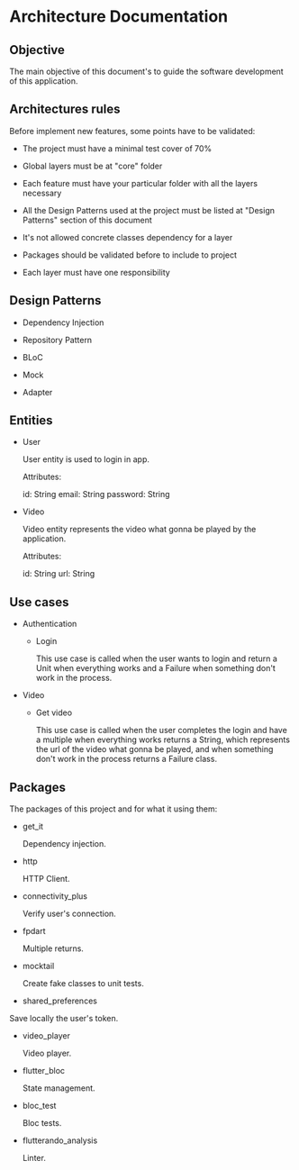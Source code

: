 # Architecture Documentation

## Objective

The main objective of this document's to guide the software development of this application.

## Architectures rules

Before implement new features, some points have to be validated:

- The project must have a minimal test cover of 70%

- Global layers must be at "core" folder

- Each feature must have your particular folder with all the layers necessary

- All the Design Patterns used at the project must be listed at "Design Patterns" section of this document

- It's not allowed concrete classes dependency for a layer

- Packages should be validated before to include to project

- Each layer must have one responsibility

## Design Patterns

- Dependency Injection

- Repository Pattern

- BLoC

- Mock

- Adapter

## Entities

- User

  User entity is used to login in app.

  Attributes:

  id: String
  email: String
  password: String

- Video

  Video entity represents the video what gonna be played by the application.
  
  Attributes:

  id: String
  url: String

## Use cases

- Authentication

  - Login

    This use case is called when the user wants to login and return a Unit when everything works and a Failure when something don't work in the process.

- Video

  - Get video

    This use case is called when the user completes the login and have a multiple when everything works returns a String, which represents the url of the video what gonna be played, and when something don't work in the process returns a Failure class.

## Packages

The packages of this project and for what it using them:

- get_it

  Dependency injection.

- http
  
  HTTP Client.

- connectivity_plus

  Verify user's connection.

- fpdart

  Multiple returns.

- mocktail
  
  Create fake classes to unit tests.

- shared_preferences

 Save locally the user's token.

- video_player
  
  Video player.

- flutter_bloc
  
  State management.

- bloc_test

  Bloc tests.

- flutterando_analysis

  Linter.
